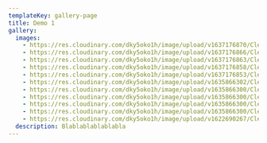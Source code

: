```yaml
---
templateKey: gallery-page
title: Demo 1
gallery:
  images:
    - https://res.cloudinary.com/dky5oko1h/image/upload/v1637176870/Clean%20lines%20/Gallery%20one/blake-verdoorn-cssvEZacHvQ-unsplash_csban2.jpg
    - https://res.cloudinary.com/dky5oko1h/image/upload/v1637176866/Clean%20lines%20/Gallery%20one/tim-swaan-eOpewngf68w-unsplash_lnpk4w.jpg
    - https://res.cloudinary.com/dky5oko1h/image/upload/v1637176863/Clean%20lines%20/Gallery%20one/adam-kool-ndN00KmbJ1c-unsplash_im5yt4.jpg
    - https://res.cloudinary.com/dky5oko1h/image/upload/v1637176858/Clean%20lines%20/Gallery%20one/lukasz-szmigiel-jFCViYFYcus-unsplash_xa54uc.jpg
    - https://res.cloudinary.com/dky5oko1h/image/upload/v1637176853/Clean%20lines%20/Gallery%20one/david-marcu-78A265wPiO4-unsplash_a6nuep.jpg
    - https://res.cloudinary.com/dky5oko1h/image/upload/v1635866302/Clean%20lines%20/Gallery%20one/about_b5ced1.jpg
    - https://res.cloudinary.com/dky5oko1h/image/upload/v1635866300/Clean%20lines%20/Gallery%20one/services_gycc3d.jpg
    - https://res.cloudinary.com/dky5oko1h/image/upload/v1635866300/Clean%20lines%20/Gallery%20one/blog_eqnzzq.jpg
    - https://res.cloudinary.com/dky5oko1h/image/upload/v1635866300/Clean%20lines%20/Gallery%20one/contact_u1wuby.jpg
    - https://res.cloudinary.com/dky5oko1h/image/upload/v1635866300/Clean%20lines%20/Gallery%20one/gallery_ar2txv.jpg
    - https://res.cloudinary.com/dky5oko1h/image/upload/v1622690267/Clean%20lines%20/Gallery%20one/sample.jpg
  description: Blablablablablabla
---
```

